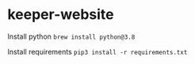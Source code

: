 # keeper-website

Install python
`brew install python@3.8`

Install requirements
`pip3 install -r requirements.txt`
